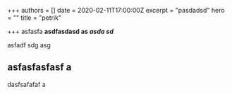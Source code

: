 +++
authors = []
date = 2020-02-11T17:00:00Z
excerpt = "pasdadsd"
hero = ""
title = "petrik"

+++
asfasfa **asdfasdasd as _asda sd_**

asfadf sdg asg

## asfasfasfasf a

dasfsafafaf a